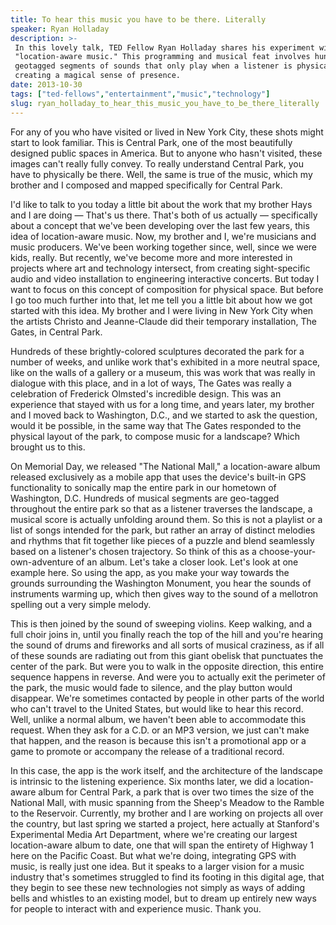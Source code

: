 ```yaml
---
title: To hear this music you have to be there. Literally
speaker: Ryan Holladay
description: >-
 In this lovely talk, TED Fellow Ryan Holladay shares his experiment with
 "location-aware music." This programming and musical feat involves hundreds of
 geotagged segments of sounds that only play when a listener is physically nearby,
 creating a magical sense of presence.
date: 2013-10-30
tags: ["ted-fellows","entertainment","music","technology"]
slug: ryan_holladay_to_hear_this_music_you_have_to_be_there_literally
---
```


For any of you who have visited or lived in New York City, these shots might start to look
familiar. This is Central Park, one of the most beautifully designed public spaces in
America. But to anyone who hasn't visited, these images can't really fully convey. To
really understand Central Park, you have to physically be there. Well, the same is true of
the music, which my brother and I composed and mapped specifically for Central Park.

I'd like to talk to you today a little bit about the work that my brother Hays and I are
doing — That's us there. That's both of us actually — specifically about a concept that
we've been developing over the last few years, this idea of location-aware music. Now, my
brother and I, we're musicians and music producers. We've been working together since,
well, since we were kids, really. But recently, we've become more and more interested in
projects where art and technology intersect, from creating sight-specific audio and video
installation to engineering interactive concerts. But today I want to focus on this concept
of composition for physical space. But before I go too much further into that, let me tell
you a little bit about how we got started with this idea. My brother and I were living in
New York City when the artists Christo and Jeanne-Claude did their temporary installation,
The Gates, in Central Park.

Hundreds of these brightly-colored sculptures decorated the park for a number of weeks,
and unlike work that's exhibited in a more neutral space, like on the walls of a gallery
or a museum, this was work that was really in dialogue with this place, and in a lot of
ways, The Gates was really a celebration of Frederick Olmsted's incredible design. This
was an experience that stayed with us for a long time, and years later, my brother and I
moved back to Washington, D.C., and we started to ask the question, would it be possible,
in the same way that The Gates responded to the physical layout of the park, to compose
music for a landscape? Which brought us to this.

On Memorial Day, we released "The National Mall," a location-aware album released
exclusively as a mobile app that uses the device's built-in GPS functionality to sonically
map the entire park in our hometown of Washington, D.C. Hundreds of musical segments are
geo-tagged throughout the entire park so that as a listener traverses the landscape, a
musical score is actually unfolding around them. So this is not a playlist or a list of
songs intended for the park, but rather an array of distinct melodies and rhythms that fit
together like pieces of a puzzle and blend seamlessly based on a listener's chosen
trajectory. So think of this as a choose-your-own-adventure of an album. Let's take a
closer look. Let's look at one example here. So using the app, as you make your way
towards the grounds surrounding the Washington Monument, you hear the sounds of
instruments warming up, which then gives way to the sound of a mellotron spelling out a
very simple melody.

This is then joined by the sound of sweeping violins. Keep walking, and a full choir joins
in, until you finally reach the top of the hill and you're hearing the sound of drums and
fireworks and all sorts of musical craziness, as if all of these sounds are radiating out
from this giant obelisk that punctuates the center of the park. But were you to walk in
the opposite direction, this entire sequence happens in reverse. And were you to actually
exit the perimeter of the park, the music would fade to silence, and the play button would
disappear. We're sometimes contacted by people in other parts of the world who can't
travel to the United States, but would like to hear this record. Well, unlike a normal
album, we haven't been able to accommodate this request. When they ask for a C.D. or an
MP3 version, we just can't make that happen, and the reason is because this isn't a
promotional app or a game to promote or accompany the release of a traditional
record.

In this case, the app is the work itself, and the architecture of the landscape is
intrinsic to the listening experience. Six months later, we did a location-aware album for
Central Park, a park that is over two times the size of the National Mall, with music
spanning from the Sheep's Meadow to the Ramble to the Reservoir. Currently, my brother and
I are working on projects all over the country, but last spring we started a project, here
actually at Stanford's Experimental Media Art Department, where we're creating our largest
location-aware album to date, one that will span the entirety of Highway 1 here on the
Pacific Coast. But what we're doing, integrating GPS with music, is really just one idea.
But it speaks to a larger vision for a music industry that's sometimes struggled to find
its footing in this digital age, that they begin to see these new technologies not simply
as ways of adding bells and whistles to an existing model, but to dream up entirely new
ways for people to interact with and experience music. Thank you.

<!--
ad_duration=3.33
event="TED@BCG San Francisco"
external_start_time=0
intro_duration=11.82
is_subtitle_required="False"
is_talk_featured="True"
language="en"
language_swap="False"
native_language="en"
number_of_related_talks=6
number_of_speakers=1
number_of_subtitled_videos=33
number_of_tags=4
number_of_talk_download_languages=34
number_of_talk_more_resources=0
number_of_talk_recommendations=0
number_of_talks_take_actions=0
post_ad_duration=0.83
published_timestamp="2014-01-10 16:02:15"
recording_date="2013-10-30"
speaker_description="Musician"
speaker_is_published=1
speaker_name="Ryan Holladay"
talk_name="To hear this music you have to be there. Literally"
talks_tags=["ted-fellows","entertainment","music","technology"]
url_audio="https://download.ted.com/talks/RyanHolladay_2013S.mp3?apikey=acme-roadrunner"
url_photo_speaker="https://pe.tedcdn.com/images/ted/3ca17e776a01ad7e403bf56e6085aaf976a62e8c_254x191.jpg"
url_photo_talk="https://s3.amazonaws.com/talkstar-photos/uploads/c14a4895-31f9-4868-8b73-8406966f48d7/RyanHolladay_2013S-embed.jpg"
url_webpage="https://www.ted.com/talks/ryan_holladay_to_hear_this_music_you_have_to_be_there_literally"
video_type_name="TED Institute Talk"
-->